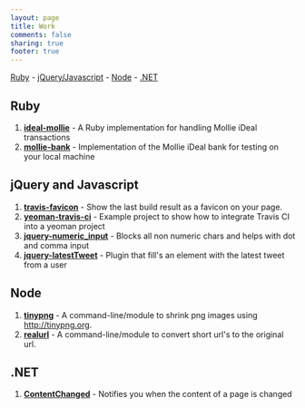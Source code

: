 ```yaml
---
layout: page
title: Work
comments: false
sharing: true
footer: true
---
```


[Ruby](#ruby) - [jQuery/Javascript](#jquery) - [Node](#node) - [.NET](#net)

## <a id="ruby"></a>Ruby

1. **[ideal-mollie](http://manuel.manuelles.nl/ideal-mollie)** - A Ruby implementation for handling Mollie iDeal transactions
2. **[mollie-bank](http://manuel.manuelles.nl/mollie-bank)** - Implementation of the Mollie iDeal bank for testing on your local machine

## <a id="jquery"></a>jQuery and Javascript

1. **[travis-favicon](https://manuel.manuelles.nl/travis-favicon)** - Show the last build result as a favicon on your page.
2. **[yeoman-travis-ci](https://github.com/manuelvanrijn/yeoman-travis-ci)** - Example project to show how to integrate Travis CI into a yeoman project
3. **[jquery-numeric_input](http://manuel.manuelles.nl/jquery-numeric_input)** - Blocks all non numeric chars and helps with dot and comma input
4. **[jquery-latestTweet](http://manuel.manuelles.nl/jquery-latestTweet)** - Plugin that fill's an element with the latest tweet from a user

## <a id="node"></a>Node

1. **[tinypng](https://github.com/manuelvanrijn/node-tinypng)** - A command-line/module to shrink png images using http://tinypng.org.
2. **[realurl](http://manuel.manuelles.nl/node-realurl)** - A command-line/module to convert short url's to the original url.

## <a id="net"></a>.NET

1. **[ContentChanged](http://manuel.manuelles.nl/ContentChanged)** - Notifies you when the content of a page is changed
